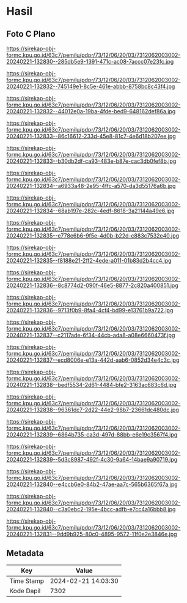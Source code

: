 # Hasil

## Foto C Plano

https://sirekap-obj-formc.kpu.go.id/63c7/pemilu/pdpr/73/12/06/20/03/7312062003002-20240221-132830--285db5e9-1391-471c-ac08-7accc07e23fc.jpg

https://sirekap-obj-formc.kpu.go.id/63c7/pemilu/pdpr/73/12/06/20/03/7312062003002-20240221-132832--745149e1-8c5e-461e-abbb-8758bc8c43f4.jpg

https://sirekap-obj-formc.kpu.go.id/63c7/pemilu/pdpr/73/12/06/20/03/7312062003002-20240221-132832--44012e0a-19ba-4fde-bed9-648162def86a.jpg

https://sirekap-obj-formc.kpu.go.id/63c7/pemilu/pdpr/73/12/06/20/03/7312062003002-20240221-132833--86c16612-233d-45e8-81c7-4e6d18b207ee.jpg

https://sirekap-obj-formc.kpu.go.id/63c7/pemilu/pdpr/73/12/06/20/03/7312062003002-20240221-132833--b30db2df-ca93-483e-b87e-cac3db0fef8b.jpg

https://sirekap-obj-formc.kpu.go.id/63c7/pemilu/pdpr/73/12/06/20/03/7312062003002-20240221-132834--a6933a48-2e95-4ffc-a570-da3d55176a6b.jpg

https://sirekap-obj-formc.kpu.go.id/63c7/pemilu/pdpr/73/12/06/20/03/7312062003002-20240221-132834--68ab197e-282c-4edf-8618-3a21144a49e6.jpg

https://sirekap-obj-formc.kpu.go.id/63c7/pemilu/pdpr/73/12/06/20/03/7312062003002-20240221-132835--e778e6b6-9f5e-4d0b-b22d-c883c7532e40.jpg

https://sirekap-obj-formc.kpu.go.id/63c7/pemilu/pdpr/73/12/06/20/03/7312062003002-20240221-132835--f8188e21-2ff2-4ede-a011-01b83d2b4cc4.jpg

https://sirekap-obj-formc.kpu.go.id/63c7/pemilu/pdpr/73/12/06/20/03/7312062003002-20240221-132836--8c8774d2-090f-46e5-8877-2c820a400851.jpg

https://sirekap-obj-formc.kpu.go.id/63c7/pemilu/pdpr/73/12/06/20/03/7312062003002-20240221-132836--9713f0b9-8fa4-4cf4-bd99-e13761b9a722.jpg

https://sirekap-obj-formc.kpu.go.id/63c7/pemilu/pdpr/73/12/06/20/03/7312062003002-20240221-132837--c2117ade-6f34-44cb-ada8-a08e6660473f.jpg

https://sirekap-obj-formc.kpu.go.id/63c7/pemilu/pdpr/73/12/06/20/03/7312062003002-20240221-132837--ecd8006e-e13a-442d-aab6-0852d34e4c3c.jpg

https://sirekap-obj-formc.kpu.go.id/63c7/pemilu/pdpr/73/12/06/20/03/7312062003002-20240221-132838--bedf5534-2d61-4484-bfe2-3163ac683c6d.jpg

https://sirekap-obj-formc.kpu.go.id/63c7/pemilu/pdpr/73/12/06/20/03/7312062003002-20240221-132838--96361dc7-2d22-44e2-98b7-23661dc480dc.jpg

https://sirekap-obj-formc.kpu.go.id/63c7/pemilu/pdpr/73/12/06/20/03/7312062003002-20240221-132839--6864b735-ca3d-497d-88bb-e6e19c3567f4.jpg

https://sirekap-obj-formc.kpu.go.id/63c7/pemilu/pdpr/73/12/06/20/03/7312062003002-20240221-132839--5d3c8987-492f-4c30-9a64-14bae9a90719.jpg

https://sirekap-obj-formc.kpu.go.id/63c7/pemilu/pdpr/73/12/06/20/03/7312062003002-20240221-132840--e4ccb6e0-84b2-47ae-aa7c-565b6365f67a.jpg

https://sirekap-obj-formc.kpu.go.id/63c7/pemilu/pdpr/73/12/06/20/03/7312062003002-20240221-132840--c3a0ebc2-195e-4bcc-adfb-e7cc4a16bbb8.jpg

https://sirekap-obj-formc.kpu.go.id/63c7/pemilu/pdpr/73/12/06/20/03/7312062003002-20240221-132831--9dd9b925-80c0-4895-9572-11f0e2e3846e.jpg


## Metadata

| Key        | Value               |
| ---------- | ------------------- |
| Time Stamp | 2024-02-21 14:03:30 |
| Kode Dapil | 7302                |



